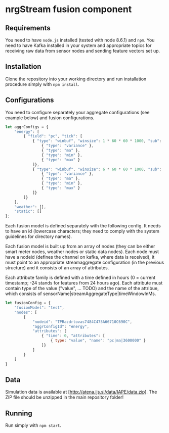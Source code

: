 # nrgStream fusion component

## Requirements
You need to have ```node.js``` installed (tested with node 8.6.1) and ```npm```. You need to have Kafka installed in your system and appropriate topics for receiving raw data from sensor nodes and sending feature vectors set up.

## Installation
Clone the repository into your working directory and run installation procedure simply with ```npm install```.

## Configurations
You need to configure separately your aggregate configurations (see example below) and fusion configurations.

```javascript
let aggrConfigs = {
    "energy": [
        { "field": "pc", "tick": [
            { "type": "winbuf", "winsize": 1 * 60 * 60 * 1000, "sub": [
                { "type": "variance" },
                { "type": "ma" },
                { "type": "min" },
                { "type": "max" }
            ]},
            { "type": "winbuf", "winsize": 6 * 60 * 60 * 1000, "sub": [
                { "type": "variance" },
                { "type": "ma" },
                { "type": "min" },
                { "type": "max" }
            ]}
        ]}
    ],
    "weather": [],
    "static": []
};
```
Each fusion model is defined separately with the following config. It needs to have an id (lowercase characters; they need to comply with the system guidelines for directory names).

Each fusion model is built up from an array of nodes (they can be either smart meter nodes, weather nodes or static data nodes). Each node must have a nodeid (defines the channel on kafka, where data is received), it must point to an appropriate streamaggregate configuration (in the previous structure) and it consists of an array of attributes.

Each attribute family is defined with a time defined in hours (0 = current timestamp; -24 stands for features from 24 hours ago). Each attribute must contain type of the value ("value", ... TODO) and the name of the attribue, which consists of sensorName|streamAggregateType|timeWindowInMs.

```javascript
let fusionConfig = {
    "fusionModel": "test",
    "nodes": [
        {
            "nodeid": "TPRazdrtovas7484C475A66710C690C",
            "aggrConfigId": "energy",
            "attributes": [
                { "time": 0, "attributes": [
                    { type: "value", "name": "pc|ma|3600000" }
                ]}
            ]
        }
    ]
}
```

## Data
Simulation data is available at [http://atena.ijs.si/data/IAPE/data.zip]. The ZIP file should be unzipped in the main repository folder!

## Running
Run simply with ```npm start```.

